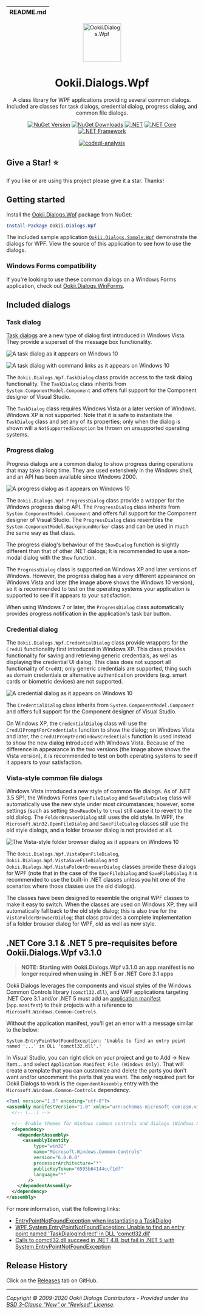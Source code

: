  README.md |
|:---|

<div align="center">

<img src="assets/ookii-dialogs-wpf-nuget.png" alt="Ookii.Dialogs.Wpf" width="100" />

</div>

<h1 align="center">Ookii.Dialogs.Wpf</h1>
<div align="center">

A class library for WPF applications providing several common dialogs. Included are classes for task dialogs, credential dialog, progress dialog, and common file dialogs.

[![NuGet Version](http://img.shields.io/nuget/v/Ookii.Dialogs.Wpf.svg?style=flat)](https://www.nuget.org/packages/Ookii.Dialogs.Wpf) [![NuGet Downloads](https://img.shields.io/nuget/dt/Ookii.Dialogs.Wpf.svg)](https://www.nuget.org/packages/Ookii.Dialogs.Wpf) [![.NET](https://img.shields.io/badge/.NET%20-%3E%3D%205.0-512bd4)](https://dotnet.microsoft.com/download) [![.NET Core](https://img.shields.io/badge/.NET%20Core-%3E%3D%203.1-512bd4)](https://dotnet.microsoft.com/download) [![.NET Framework](https://img.shields.io/badge/.NET%20Framework-%3E%3D%204.5-512bd4)](https://dotnet.microsoft.com/download)

[![codeql-analysis](https://github.com/augustoproiete/ookii-dialogs-wpf/workflows/.github/workflows/codeql-analysis.yml/badge.svg)](https://github.com/augustoproiete/ookii-dialogs-wpf/actions?query=workflow%3A.github%2Fworkflows%2Fcodeql-analysis.yml)

</div>

## Give a Star! :star:

If you like or are using this project please give it a star. Thanks!

## Getting started

Install the [Ookii.Dialogs.Wpf](https://www.nuget.org/packages/Ookii.Dialogs.Wpf/) package from NuGet:

```powershell
Install-Package Ookii.Dialogs.Wpf
```

The included sample application [`Ookii.Dialogs.Sample.Wpf`](sample/Ookii.Dialogs.Wpf.Sample/) demonstrate the dialogs for WPF. View the source of this application to see how to use the dialogs.

### Windows Forms compatibility

If you're looking to use these common dialogs on a Windows Forms application, check out [Ookii.Dialogs.WinForms](https://github.com/augustoproiete/ookii-dialogs-winforms).

## Included dialogs

### Task dialog

[Task dialogs](https://docs.microsoft.com/en-us/windows/desktop/Controls/task-dialogs-overview) are a new type of dialog first introduced in Windows Vista. They provide a superset of the message box functionality.

![A task dialog as it appears on Windows 10](assets/sample-task-dialog-win10.png)

![A task dialog with command links as it appears on Windows 10](assets/sample-task-dialog-command-links-win10.png)

The `Ookii.Dialogs.Wpf.TaskDialog` class provide access to the task dialog functionality. The `TaskDialog` class inherits from `System.ComponentModel.Component` and offers full support for the Component designer of Visual Studio.

The `TaskDialog` class requires Windows Vista or a later version of Windows. Windows XP is not supported. Note that it is safe to instantiate the `TaskDialog` class and set any of its properties; only when the dialog is shown will a `NotSupportedException` be thrown on unsupported operating systems.

### Progress dialog

Progress dialogs are a common dialog to show progress during operations that may take a long time. They are used extensively in the Windows shell, and an API has been available since Windows 2000.

![A progress dialog as it appears on Windows 10](assets/sample-progress-dialog-win10.png)

The `Ookii.Dialogs.Wpf.ProgressDialog` class provide a wrapper for the Windows progress dialog API. The `ProgressDialog` class inherits from `System.ComponentModel.Component` and offers full support for the Component designer of Visual Studio. The `ProgressDialog` class resembles the `System.ComponentModel.BackgroundWorker` class and can be used in much the same way as that class.

The progress dialog's behaviour of the `ShowDialog` function is slightly different than that of other .NET dialogs; It is recommended to use a non-modal dialog with the `Show` function.

The `ProgressDialog` class is supported on Windows XP and later versions of Windows. However, the progress dialog has a very different appearance on Windows Vista and later (the image above shows the Windows 10 version), so it is recommended to test on the operating systems your application is supported to see if it appears to your satisfaction.

When using Windows 7 or later, the `ProgressDialog` class automatically provides progress notification in the application's task bar button.

### Credential dialog

The `Ookii.Dialogs.Wpf.CredentialDialog` class provide wrappers for the `CredUI` functionality first introduced in Windows XP. This class provides functionality for saving and retrieving generic credentials, as well as displaying the credential UI dialog. This class does not support all functionality of `CredUI`; only generic credentials are supported, thing such as domain credentials or alternative authentication providers (e.g. smart cards or biometric devices) are not supported.

![A credential dialog as it appears on Windows 10](assets/sample-credential-dialog-win10.png)

The `CredentialDialog` class inherits from `System.ComponentModel.Component` and offers full support for the Component designer of Visual Studio.

On Windows XP, the `CredentialDialog` class will use the `CredUIPromptForCredentials` function to show the dialog; on Windows Vista and later, the `CredUIPromptForWindowsCredentials` function is used instead to show the new dialog introduced with Windows Vista. Because of the difference in appearance in the two versions (the image above shows the Vista version), it is recommended to test on both operating systems to see if it appears to your satisfaction.

### Vista-style common file dialogs

Windows Vista introduced a new style of common file dialogs. As of .NET 3.5 SP1, the Windows Forms `OpenFileDialog` and `SaveFileDialog` class will automatically use the new style under most circumstances; however, some settings (such as setting `ShowReadOnly` to `true`) still cause it to revert to the old dialog. The `FolderBrowserDialog` still uses the old style. In WPF, the `Microsoft.Win32.OpenFileDialog` and `SaveFileDialog` classes still use the old style dialogs, and a folder browser dialog is not provided at all.

![The Vista-style folder browser dialog as it appears on Windows 10](assets/sample-folderbrowser-dialog-win10.png)

The `Ookii.Dialogs.Wpf.VistaOpenFileDialog`, `Ookii.Dialogs.Wpf.VistaSaveFileDialog` and `Ookii.Dialogs.Wpf.VistaFolderBrowserDialog` classes provide these dialogs for WPF (note that in the case of the `OpenFileDialog` and `SaveFileDialog` it is recommended to use the built-in .NET classes unless you hit one of the scenarios where those classes use the old dialogs).

The classes have been designed to resemble the original WPF classes to make it easy to switch. When the classes are used on Windows XP, they will automatically fall back to the old style dialog; this is also true for the `VistaFolderBrowserDialog`; that class provides a complete implementation of a folder browser dialog for WPF, old as well as new style.

## .NET Core 3.1 & .NET 5 pre-requisites **before** Ookii.Dialogs.Wpf v3.1.0

> **NOTE: Starting with Ookii.Dialogs.Wpf v3.1.0 an app.manifest is no longer required when using in .NET 5 or .NET Core 3.1 apps**

Ookii Dialogs leverages the components and visual styles of the Windows Common Controls library (`comctl32.dll`), and WPF applications targeting .NET Core 3.1 and/or .NET 5 must add an [application manifest](https://docs.microsoft.com/en-us/windows/win32/sbscs/application-manifests) (`app.manifest`) to their projects with a reference to `Microsoft.Windows.Common-Controls`.

Without the application manifest, you'll get an error with a message similar to the below:

```
System.EntryPointNotFoundException: 'Unable to find an entry point named '...' in DLL 'comctl32.dll'.'
```

In Visual Studio, you can right click on your project and go to Add -> New Item... and select `Application Manifest File (Windows Only)`. That will create a template that you can customize and delete the parts you don't want and/or uncomment the parts that you want. The only required part for Ookii Dialogs to work is the `dependentAssembly` entry with the `Microsoft.Windows.Common-Controls` dependency.

```xml
<?xml version="1.0" encoding="utf-8"?>
<assembly manifestVersion="1.0" xmlns="urn:schemas-microsoft-com:asm.v1">
  <!-- (...) -->

  <!-- Enable themes for Windows common controls and dialogs (Windows XP and later) -->
  <dependency>
    <dependentAssembly>
      <assemblyIdentity
          type="win32"
          name="Microsoft.Windows.Common-Controls"
          version="6.0.0.0"
          processorArchitecture="*"
          publicKeyToken="6595b64144ccf1df"
          language="*"
        />
    </dependentAssembly>
  </dependency>
</assembly>
```

For more information, visit the following links:

- [EntryPointNotFoundException when instantiating a TaskDialog](https://github.com/augustoproiete/ookii-dialogs-wpf/issues/23)
- [WPF System.EntryPointNotFoundException: Unable to find an entry point named 'TaskDialogIndirect' in DLL 'comctl32.dll'](https://github.com/augustoproiete-repros/repro-wpf-net5-comctl32-entrypointnotfoundexception)
- [Calls to comctl32.dll succeed in .NET 4.8, but fail in .NET 5 with System.EntryPointNotFoundException](https://github.com/dotnet/wpf/issues/3815)

## Release History

Click on the [Releases](https://github.com/augustoproiete/ookii-dialogs-wpf/releases) tab on GitHub.

---

_Copyright &copy; 2009-2020 Ookii Dialogs Contributors - Provided under the [BSD 3-Clause "New" or "Revised" License](LICENSE)._
